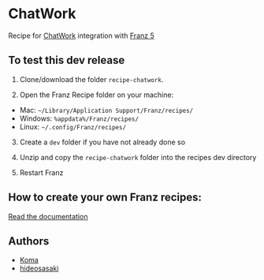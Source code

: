 # ChatWork
Recipe for [ChatWork](https://www.chatwork.com) integration with [Franz 5](http://meetfranz.com)

## To test this dev release

1. Clone/download the folder `recipe-chatwork`.

2. Open the Franz Recipe folder on your machine:
  * Mac: `~/Library/Application Support/Franz/recipes/`
  * Windows: `%appdata%/Franz/recipes/`
  * Linux: `~/.config/Franz/recipes/`

3. Create a `dev` folder if you have not already done so

3. Unzip and copy the `recipe-chatwork` folder into the recipes dev directory

4. Restart Franz

## How to create your own Franz recipes:
[Read the documentation](https://github.com/meetfranz/plugins)

## Authors
  * [Koma](https://github.com/koma-private/)
  * [hideosasaki](https://github.com/hideosasaki)
